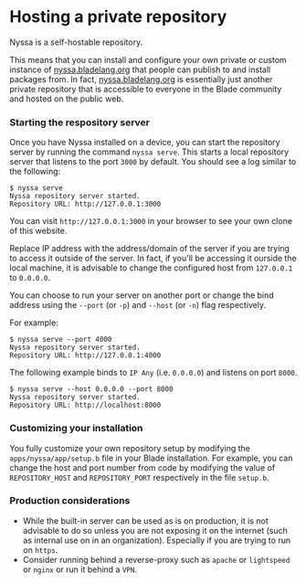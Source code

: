 # Hosting a private repository

Nyssa is a self-hostable repository.

This means that you can install and configure your own private or custom instance of [nyssa.bladelang.org](https://nyssa.bladelang.org) that people can publish to and install packages from. In fact, [nyssa.bladelang.org](https://nyssa.bladelang.org) is essentially just another private repository that is accessible to everyone in the Blade community and hosted on the public web.

### Starting the respository server

Once you have Nyssa installed on a device, you can start the repository server by running the command `nyssa serve`. This starts a local repository server that listens to the port `3000` by default. You should see a log similar to the following:

```
$ nyssa serve
Nyssa repository server started.
Repository URL: http://127.0.0.1:3000
```

You can visit `http://127.0.0.1:3000` in your browser to see your own clone of this website. 

Replace IP address with the address/domain of the server if you are trying to access it outside of the server. In fact, if you'll be accessing it ourside the local machine, it is advisable to change the configured host from `127.0.0.1` to `0.0.0.0`.

You can choose to run your server on another port or change the bind address using the `--port` (or `-p`) and `--host` (or `-n`) flag respectively.

For example:

```
$ nyssa serve --port 4000
Nyssa repository server started.
Repository URL: http://127.0.0.1:4000
```

The following example binds to `IP Any` (i.e. `0.0.0.0`) and listens on port `8000`.

```
$ nyssa serve --host 0.0.0.0 --port 8000
Nyssa repository server started.
Repository URL: http://localhost:8000
```

### Customizing your installation

You fully customize your own repository setup by modifying the `apps/nyssa/app/setup.b` file in your Blade installation. For example, you can change the host and port number from code by modifying the value of `REPOSITORY_HOST` and `REPOSITORY_PORT` respectively in the file `setup.b`.

### Production considerations

- While the built-in server can be used as is on production, it is not advisable to do so unless you are not exposing it on the internet (such as internal use on in an organization). Especially if you are trying to run on `https`.
- Consider running behind a reverse-proxy such as `apache` or `lightspeed` or `nginx` or run it behind a `VPN`.

